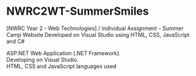 # NWRC2WT-SummerSmiles
[NWRC Year 2 - Web Technologies] / Individual Assignment - Summer Camp Website Developed on Visual Studio using HTML, CSS, JavaScript and C#

ASP.NET Web Application (.NET Framework).<br/>
Developing on Visual Studio.<br/>
HTML, CSS and JavaScript languages used<br/>




